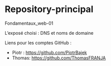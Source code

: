 # Repository-principal
Fondamentaux_web-01

L’exposé choisi : DNS et noms de domaine

Liens pour les comptes GitHub :
- Piotr : https://github.com/PiotrBajek
- Thomas: https://github.com/ThomasFRANJA
